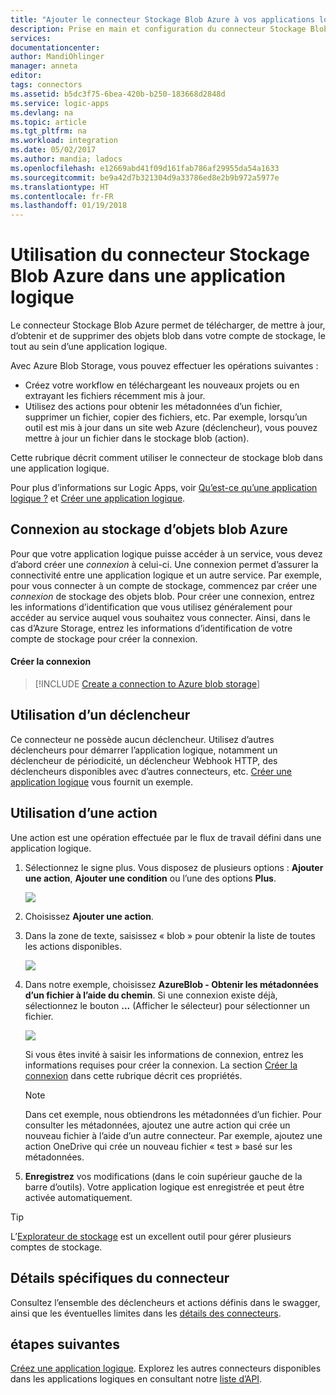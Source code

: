 ```yaml
---
title: "Ajouter le connecteur Stockage Blob Azure à vos applications logiques | Microsoft Docs"
description: Prise en main et configuration du connecteur Stockage Blob Azure dans une application logique
services: 
documentationcenter: 
author: MandiOhlinger
manager: anneta
editor: 
tags: connectors
ms.assetid: b5dc3f75-6bea-420b-b250-183668d2848d
ms.service: logic-apps
ms.devlang: na
ms.topic: article
ms.tgt_pltfrm: na
ms.workload: integration
ms.date: 05/02/2017
ms.author: mandia; ladocs
ms.openlocfilehash: e12669abd41f09d161fab786af29955da54a1633
ms.sourcegitcommit: be9a42d7b321304d9a33786ed8e2b9b972a5977e
ms.translationtype: HT
ms.contentlocale: fr-FR
ms.lasthandoff: 01/19/2018
---
```

# <a name="use-the-azure-blob-storage-connector-in-a-logic-app"></a>Utilisation du connecteur Stockage Blob Azure dans une application logique
Le connecteur Stockage Blob Azure permet de télécharger, de mettre à jour, d’obtenir et de supprimer des objets blob dans votre compte de stockage, le tout au sein d’une application logique.  

Avec Azure Blob Storage, vous pouvez effectuer les opérations suivantes :

* Créez votre workflow en téléchargeant les nouveaux projets ou en extrayant les fichiers récemment mis à jour.
* Utilisez des actions pour obtenir les métadonnées d’un fichier, supprimer un fichier, copier des fichiers, etc. Par exemple, lorsqu’un outil est mis à jour dans un site web Azure (déclencheur), vous pouvez mettre à jour un fichier dans le stockage blob (action). 

Cette rubrique décrit comment utiliser le connecteur de stockage blob dans une application logique.

Pour plus d’informations sur Logic Apps, voir [Qu’est-ce qu’une application logique ?](../logic-apps/logic-apps-overview.md) et [Créer une application logique](../logic-apps/quickstart-create-first-logic-app-workflow.md).

## <a name="connect-to-azure-blob-storage"></a>Connexion au stockage d’objets blob Azure
Pour que votre application logique puisse accéder à un service, vous devez d’abord créer une *connexion* à celui-ci. Une connexion permet d’assurer la connectivité entre une application logique et un autre service. Par exemple, pour vous connecter à un compte de stockage, commencez par créer une *connexion* de stockage des objets blob. Pour créer une connexion, entrez les informations d’identification que vous utilisez généralement pour accéder au service auquel vous souhaitez vous connecter. Ainsi, dans le cas d’Azure Storage, entrez les informations d’identification de votre compte de stockage pour créer la connexion. 

#### <a name="create-the-connection"></a>Créer la connexion
> [!INCLUDE [Create a connection to Azure blob storage](../../includes/connectors-create-api-azureblobstorage.md)]

## <a name="use-a-trigger"></a>Utilisation d’un déclencheur
Ce connecteur ne possède aucun déclencheur. Utilisez d’autres déclencheurs pour démarrer l’application logique, notamment un déclencheur de périodicité, un déclencheur Webhook HTTP, des déclencheurs disponibles avec d’autres connecteurs, etc. [Créer une application logique](../logic-apps/quickstart-create-first-logic-app-workflow.md) vous fournit un exemple.

## <a name="use-an-action"></a>Utilisation d’une action
Une action est une opération effectuée par le flux de travail défini dans une application logique.

1. Sélectionnez le signe plus. Vous disposez de plusieurs options : **Ajouter une action**, **Ajouter une condition** ou l’une des options **Plus**.
   
    ![](./media/connectors-create-api-azureblobstorage/add-action.png)
2. Choisissez **Ajouter une action**.
3. Dans la zone de texte, saisissez « blob » pour obtenir la liste de toutes les actions disponibles.
   
    ![](./media/connectors-create-api-azureblobstorage/actions.png) 
4. Dans notre exemple, choisissez **AzureBlob - Obtenir les métadonnées d’un fichier à l’aide du chemin**. Si une connexion existe déjà, sélectionnez le bouton **...** (Afficher le sélecteur) pour sélectionner un fichier.
   
    ![](./media/connectors-create-api-azureblobstorage/sample-file.png)
   
    Si vous êtes invité à saisir les informations de connexion, entrez les informations requises pour créer la connexion. La section [Créer la connexion](connectors-create-api-azureblobstorage.md#create-the-connection) dans cette rubrique décrit ces propriétés. 
   
   > [!NOTE]
   > Dans cet exemple, nous obtiendrons les métadonnées d’un fichier. Pour consulter les métadonnées, ajoutez une autre action qui crée un nouveau fichier à l’aide d’un autre connecteur. Par exemple, ajoutez une action OneDrive qui crée un nouveau fichier « test » basé sur les métadonnées. 


5. **Enregistrez** vos modifications (dans le coin supérieur gauche de la barre d’outils). Votre application logique est enregistrée et peut être activée automatiquement.

> [!TIP]
> L’[Explorateur de stockage](http://storageexplorer.com/) est un excellent outil pour gérer plusieurs comptes de stockage.

## <a name="connector-specific-details"></a>Détails spécifiques du connecteur

Consultez l’ensemble des déclencheurs et actions définis dans le swagger, ainsi que les éventuelles limites dans les [détails des connecteurs](/connectors/azureblobconnector/). 

## <a name="next-steps"></a>étapes suivantes
[Créez une application logique](../logic-apps/quickstart-create-first-logic-app-workflow.md). Explorez les autres connecteurs disponibles dans les applications logiques en consultant notre [liste d’API](apis-list.md).

